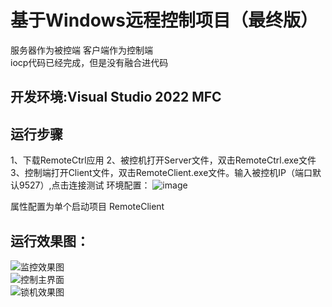 # 基于Windows远程控制项目（最终版）
服务器作为被控端 客户端作为控制端  
iocp代码已经完成，但是没有融合进代码
## 开发环境:Visual Studio 2022  MFC

## 运行步骤
  1、下载RemoteCtrl应用 
  2、被控机打开Server文件，双击RemoteCtrl.exe文件  
  3、控制端打开Client文件，双击RemoteClient.exe文件。输入被控机IP（端口默认9527）,点击连接测试
环境配置：
![image](https://github.com/Knock-man/RemoteCtrl/assets/66514322/25b57f61-096e-4c3a-9193-6b4bbfacb9a1)

属性配置为单个启动项目 RemoteClient

## 运行效果图：
![监控效果图](https://github.com/Knock-man/RemoteCtrl/assets/66514322/d90c1e56-c910-4c01-a928-60ef1fa5a9f4)  
![控制主界面](https://github.com/Knock-man/RemoteCtrl/assets/66514322/6759e81c-4320-4c0b-a9b8-a0ec153d94c9)    
![锁机效果图](https://github.com/Knock-man/RemoteCtrl/assets/66514322/31a25bb2-1188-4a0c-aaf9-1a1a041a8bad)

